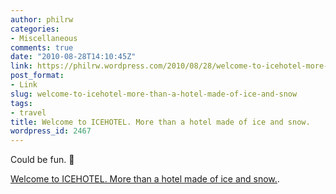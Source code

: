 ```yaml
---
author: philrw
categories:
- Miscellaneous
comments: true
date: "2010-08-28T14:10:45Z"
link: https://philrw.wordpress.com/2010/08/28/welcome-to-icehotel-more-than-a-hotel-made-of-ice-and-snow/
post_format:
- Link
slug: welcome-to-icehotel-more-than-a-hotel-made-of-ice-and-snow
tags:
- travel
title: Welcome to ICEHOTEL. More than a hotel made of ice and snow.
wordpress_id: 2467
---
```


Could be fun. :slightly_smiling_face:

[Welcome to ICEHOTEL. More than a hotel made of ice and snow.](http://www.icehotel.com/).
